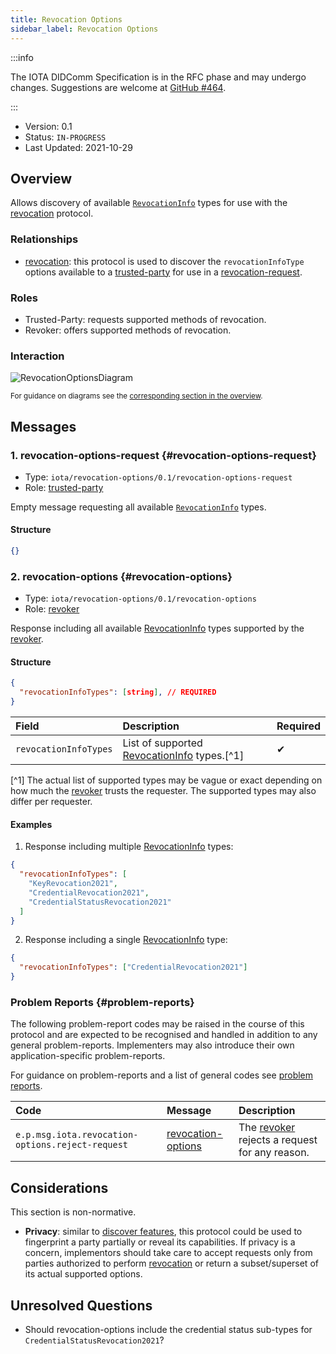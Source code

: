 ```yaml
---
title: Revocation Options
sidebar_label: Revocation Options
---
```


:::info

The IOTA DIDComm Specification is in the RFC phase and may undergo changes. Suggestions are welcome at [GitHub #464](https://github.com/iotaledger/identity.rs/discussions/464).

:::

- Version: 0.1
- Status: `IN-PROGRESS`
- Last Updated: 2021-10-29

## Overview

Allows discovery of available [`RevocationInfo`](./revocation#RevocationInfo) types for use with the [revocation](./revocation) protocol.

### Relationships

- [revocation](./revocation): this protocol is used to discover the `revocationInfoType` options available to a [trusted-party](#roles) for use in a [revocation-request](./revocation#revocation-request).

### Roles

- Trusted-Party: requests supported methods of revocation.
- Revoker: offers supported methods of revocation.

### Interaction

![RevocationOptionsDiagram](/img/identity/didcomm/revocation-options.drawio.svg)

<div style={{textAlign: 'center'}}>

<sub>For guidance on diagrams see the <a href="../overview#diagrams">corresponding section in the overview</a>.</sub>

</div>

## Messages

### 1. revocation-options-request {#revocation-options-request}

- Type: `iota/revocation-options/0.1/revocation-options-request`
- Role: [trusted-party](#roles)

Empty message requesting all available [`RevocationInfo`](./revocation#RevocationInfo) types.

#### Structure

```json
{}
```

### 2. revocation-options {#revocation-options}

- Type: `iota/revocation-options/0.1/revocation-options`
- Role: [revoker](#roles)

Response including all available [RevocationInfo](./revocation#RevocationInfo) types supported by the [revoker](#roles).

#### Structure

```json
{
  "revocationInfoTypes": [string], // REQUIRED
}
```

| Field                 | Description                                                                | Required |
| :-------------------- | :------------------------------------------------------------------------- | :------- |
| `revocationInfoTypes` | List of supported [RevocationInfo](./revocation#RevocationInfo) types.[^1] | ✔        |

[^1] The actual list of supported types may be vague or exact depending on how much the [revoker](#roles) trusts the requester. The supported types may also differ per requester.

#### Examples

1. Response including multiple [RevocationInfo](./revocation#RevocationInfo) types:

```json
{
  "revocationInfoTypes": [
    "KeyRevocation2021",
    "CredentialRevocation2021",
    "CredentialStatusRevocation2021"
  ]
}
```

2. Response including a single [RevocationInfo](./revocation#RevocationInfo) type:

```json
{
  "revocationInfoTypes": ["CredentialRevocation2021"]
}
```

### Problem Reports {#problem-reports}

The following problem-report codes may be raised in the course of this protocol and are expected to be recognised and handled in addition to any general problem-reports. Implementers may also introduce their own application-specific problem-reports.

For guidance on problem-reports and a list of general codes see [problem reports](../resources/problem-reports).

| Code                                             | Message                                   | Description                                             |
| :----------------------------------------------- | :---------------------------------------- | :------------------------------------------------------ |
| `e.p.msg.iota.revocation-options.reject-request` | [revocation-options](#revocation-options) | The [revoker](#roles) rejects a request for any reason. |

## Considerations

This section is non-normative.

- **Privacy**: similar to [discover features](https://github.com/decentralized-identity/didcomm-messaging/blob/9039564e143380a0085a788b6dfd20e63873b9ca/docs/spec-files/feature_discovery.md), this protocol could be used to fingerprint a party partially or reveal its capabilities. If privacy is a concern, implementors should take care to accept requests only from parties authorized to perform [revocation](./revocation) or return a subset/superset of its actual supported options.

## Unresolved Questions

- Should revocation-options include the credential status sub-types for `CredentialStatusRevocation2021`?
